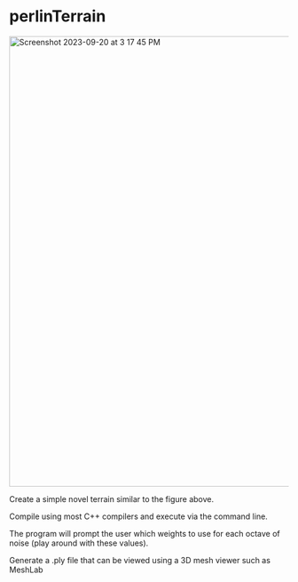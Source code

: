 # perlinTerrain
<img width="811" alt="Screenshot 2023-09-20 at 3 17 45 PM" src="https://github.com/mossivy/perlinTerrain/assets/54687955/66f89e93-de6c-4aeb-be09-62aa0464fb88">

Create a simple novel terrain similar to the figure above. 


Compile using most C++ compilers and execute via the command line.

The program will prompt the user which weights to use for each octave of noise (play around with these values). 


Generate a .ply file that can be viewed using a 3D mesh viewer such as MeshLab

